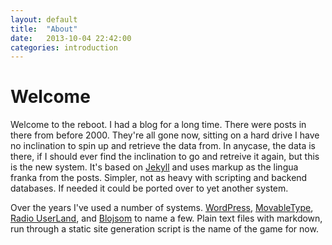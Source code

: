 ```yaml
---
layout: default
title:  "About"
date:   2013-10-04 22:42:00
categories: introduction
---
```

# Welcome

Welcome to the reboot. I had a blog for a long time. There were posts in there from before 2000. They're all gone now, sitting on a hard drive I have no inclination to spin up and retrieve the data from. In anycase, the data is there, if I should ever find the inclination to go and retreive it again, but this is the new system. It's based on [Jekyll][jekyll] and uses markup as the lingua franka from the posts. Simpler, not as heavy with scripting and backend databases. If needed it could be ported over to yet another system. 

Over the years I've used a number of systems. [WordPress][wp], [MovableType][mt], [Radio UserLand][radio], and [Blojsom][bloj] to name a few. Plain text files with markdown, run through a static site generation script is the name of the game for now.

[jekyll]: http://jekyllrb.com/
[radio]: http://radio.userland.com/
[mt]: http://movabletype.org/
[bloj]: http://sourceforge.net/projects/blojsom/
[wp]: http://wordpress.org/